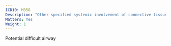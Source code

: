 ```yaml
---
ICD10: M358
Description: "Other specified systemic involvement of connective tissue"
Matters: Yes
Weight: 1
---
```

Potential difficult airway
